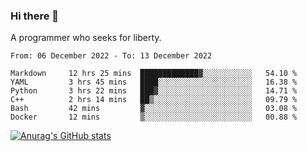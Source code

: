### Hi there 👋

<!--
**shejialuo/shejialuo** is a ✨ _special_ ✨ repository because its `README.md` (this file) appears on your GitHub profile.

Here are some ideas to get you started:

- 🔭 I’m currently working on ...
- 🌱 I’m currently learning ...
- 👯 I’m looking to collaborate on ...
- 🤔 I’m looking for help with ...
- 💬 Ask me about ...
- 📫 How to reach me: ...
- 😄 Pronouns: ...
- ⚡ Fun fact: ...
-->

A programmer who seeks for liberty.

<!--START_SECTION:waka-->

```text
From: 06 December 2022 - To: 13 December 2022

Markdown     12 hrs 25 mins  █████████████▓░░░░░░░░░░░   54.10 %
YAML         3 hrs 45 mins   ████░░░░░░░░░░░░░░░░░░░░░   16.38 %
Python       3 hrs 22 mins   ███▓░░░░░░░░░░░░░░░░░░░░░   14.71 %
C++          2 hrs 14 mins   ██▒░░░░░░░░░░░░░░░░░░░░░░   09.79 %
Bash         42 mins         ▓░░░░░░░░░░░░░░░░░░░░░░░░   03.08 %
Docker       12 mins         ▒░░░░░░░░░░░░░░░░░░░░░░░░   00.88 %
```

<!--END_SECTION:waka-->

[![Anurag's GitHub stats](https://github-readme-stats.vercel.app/api?username=shejialuo&show_icons=true&theme=dracula)](https://github.com/anuraghazra/github-readme-stats)
